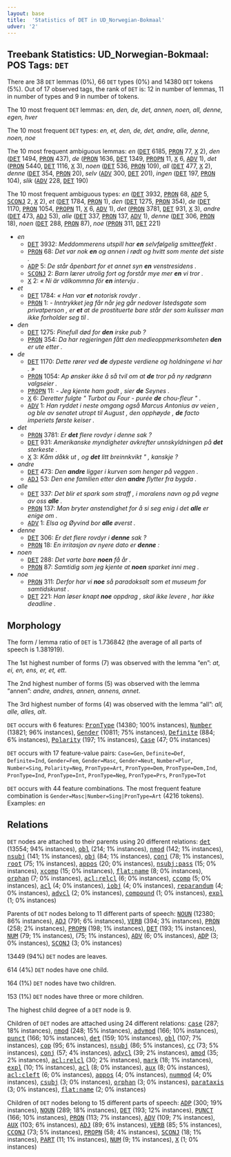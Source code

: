 ```yaml
---
layout: base
title:  'Statistics of DET in UD_Norwegian-Bokmaal'
udver: '2'
---
```


## Treebank Statistics: UD_Norwegian-Bokmaal: POS Tags: `DET`

There are 38 `DET` lemmas (0%), 66 `DET` types (0%) and 14380 `DET` tokens (5%).
Out of 17 observed tags, the rank of `DET` is: 12 in number of lemmas, 11 in number of types and 9 in number of tokens.

The 10 most frequent `DET` lemmas: <em>en, den, de, det, annen, noen, all, denne, egen, hver</em>

The 10 most frequent `DET` types:  <em>en, et, den, de, det, andre, alle, denne, noen, noe</em>

The 10 most frequent ambiguous lemmas: <em>en</em> (<tt><a href="no_bokmaal-pos-DET.html">DET</a></tt> 6185, <tt><a href="no_bokmaal-pos-PRON.html">PRON</a></tt> 77, <tt><a href="no_bokmaal-pos-X.html">X</a></tt> 2), <em>den</em> (<tt><a href="no_bokmaal-pos-DET.html">DET</a></tt> 1494, <tt><a href="no_bokmaal-pos-PRON.html">PRON</a></tt> 437), <em>de</em> (<tt><a href="no_bokmaal-pos-PRON.html">PRON</a></tt> 1636, <tt><a href="no_bokmaal-pos-DET.html">DET</a></tt> 1349, <tt><a href="no_bokmaal-pos-PROPN.html">PROPN</a></tt> 11, <tt><a href="no_bokmaal-pos-X.html">X</a></tt> 6, <tt><a href="no_bokmaal-pos-ADV.html">ADV</a></tt> 1), <em>det</em> (<tt><a href="no_bokmaal-pos-PRON.html">PRON</a></tt> 5440, <tt><a href="no_bokmaal-pos-DET.html">DET</a></tt> 1116, <tt><a href="no_bokmaal-pos-X.html">X</a></tt> 3), <em>noen</em> (<tt><a href="no_bokmaal-pos-DET.html">DET</a></tt> 536, <tt><a href="no_bokmaal-pos-PRON.html">PRON</a></tt> 109), <em>all</em> (<tt><a href="no_bokmaal-pos-DET.html">DET</a></tt> 477, <tt><a href="no_bokmaal-pos-X.html">X</a></tt> 2), <em>denne</em> (<tt><a href="no_bokmaal-pos-DET.html">DET</a></tt> 354, <tt><a href="no_bokmaal-pos-PRON.html">PRON</a></tt> 20), <em>selv</em> (<tt><a href="no_bokmaal-pos-ADV.html">ADV</a></tt> 300, <tt><a href="no_bokmaal-pos-DET.html">DET</a></tt> 201), <em>ingen</em> (<tt><a href="no_bokmaal-pos-DET.html">DET</a></tt> 197, <tt><a href="no_bokmaal-pos-PRON.html">PRON</a></tt> 104), <em>slik</em> (<tt><a href="no_bokmaal-pos-ADV.html">ADV</a></tt> 228, <tt><a href="no_bokmaal-pos-DET.html">DET</a></tt> 190)

The 10 most frequent ambiguous types:  <em>en</em> (<tt><a href="no_bokmaal-pos-DET.html">DET</a></tt> 3932, <tt><a href="no_bokmaal-pos-PRON.html">PRON</a></tt> 68, <tt><a href="no_bokmaal-pos-ADP.html">ADP</a></tt> 5, <tt><a href="no_bokmaal-pos-SCONJ.html">SCONJ</a></tt> 2, <tt><a href="no_bokmaal-pos-X.html">X</a></tt> 2), <em>et</em> (<tt><a href="no_bokmaal-pos-DET.html">DET</a></tt> 1784, <tt><a href="no_bokmaal-pos-PRON.html">PRON</a></tt> 1), <em>den</em> (<tt><a href="no_bokmaal-pos-DET.html">DET</a></tt> 1275, <tt><a href="no_bokmaal-pos-PRON.html">PRON</a></tt> 354), <em>de</em> (<tt><a href="no_bokmaal-pos-DET.html">DET</a></tt> 1170, <tt><a href="no_bokmaal-pos-PRON.html">PRON</a></tt> 1054, <tt><a href="no_bokmaal-pos-PROPN.html">PROPN</a></tt> 11, <tt><a href="no_bokmaal-pos-X.html">X</a></tt> 6, <tt><a href="no_bokmaal-pos-ADV.html">ADV</a></tt> 1), <em>det</em> (<tt><a href="no_bokmaal-pos-PRON.html">PRON</a></tt> 3781, <tt><a href="no_bokmaal-pos-DET.html">DET</a></tt> 931, <tt><a href="no_bokmaal-pos-X.html">X</a></tt> 3), <em>andre</em> (<tt><a href="no_bokmaal-pos-DET.html">DET</a></tt> 473, <tt><a href="no_bokmaal-pos-ADJ.html">ADJ</a></tt> 53), <em>alle</em> (<tt><a href="no_bokmaal-pos-DET.html">DET</a></tt> 337, <tt><a href="no_bokmaal-pos-PRON.html">PRON</a></tt> 137, <tt><a href="no_bokmaal-pos-ADV.html">ADV</a></tt> 1), <em>denne</em> (<tt><a href="no_bokmaal-pos-DET.html">DET</a></tt> 306, <tt><a href="no_bokmaal-pos-PRON.html">PRON</a></tt> 18), <em>noen</em> (<tt><a href="no_bokmaal-pos-DET.html">DET</a></tt> 288, <tt><a href="no_bokmaal-pos-PRON.html">PRON</a></tt> 87), <em>noe</em> (<tt><a href="no_bokmaal-pos-PRON.html">PRON</a></tt> 311, <tt><a href="no_bokmaal-pos-DET.html">DET</a></tt> 221)


* <em>en</em>
  * <tt><a href="no_bokmaal-pos-DET.html">DET</a></tt> 3932: <em>Meddommerens utspill har <b>en</b> selvfølgelig smitteeffekt .</em>
  * <tt><a href="no_bokmaal-pos-PRON.html">PRON</a></tt> 68: <em>Det var nok <b>en</b> og annen i rødt og hvitt som mente det siste .</em>
  * <tt><a href="no_bokmaal-pos-ADP.html">ADP</a></tt> 5: <em>De står åpenbart for et annet syn <b>en</b> venstresidens .</em>
  * <tt><a href="no_bokmaal-pos-SCONJ.html">SCONJ</a></tt> 2: <em>Barn lærer utrolig fort og forstår mye mer <b>en</b> vi tror .</em>
  * <tt><a href="no_bokmaal-pos-X.html">X</a></tt> 2: <em>« Ni är välkommna för <b>en</b> intervju .</em>
* <em>et</em>
  * <tt><a href="no_bokmaal-pos-DET.html">DET</a></tt> 1784: <em>« Han var <b>et</b> notorisk rovdyr .</em>
  * <tt><a href="no_bokmaal-pos-PRON.html">PRON</a></tt> 1: <em>- Inntrykket jeg får når jeg går nedover Istedsgate som privatperson , er <b>et</b> at de prostituerte bare står der som kulisser man ikke forholder seg til .</em>
* <em>den</em>
  * <tt><a href="no_bokmaal-pos-DET.html">DET</a></tt> 1275: <em>Pinefull død for <b>den</b> irske pub ?</em>
  * <tt><a href="no_bokmaal-pos-PRON.html">PRON</a></tt> 354: <em>Da har regjeringen fått den medieoppmerksomheten <b>den</b> er ute etter .</em>
* <em>de</em>
  * <tt><a href="no_bokmaal-pos-DET.html">DET</a></tt> 1170: <em>Dette rører ved <b>de</b> dypeste verdiene og holdningene vi har . »</em>
  * <tt><a href="no_bokmaal-pos-PRON.html">PRON</a></tt> 1054: <em>Ap ønsker ikke å så tvil om at <b>de</b> tror på ny rødgrønn valgseier .</em>
  * <tt><a href="no_bokmaal-pos-PROPN.html">PROPN</a></tt> 11: <em>- Jeg kjente ham godt , sier <b>de</b> Seynes .</em>
  * <tt><a href="no_bokmaal-pos-X.html">X</a></tt> 6: <em>Deretter fulgte " Turbot au Four - purée <b>de</b> chou-fleur " .</em>
  * <tt><a href="no_bokmaal-pos-ADV.html">ADV</a></tt> 1: <em>Han ryddet i neste omgang også Marcus Antonius av veien , og ble av senatet utropt til August , den opphøyde , <b>de</b> facto imperiets første keiser .</em>
* <em>det</em>
  * <tt><a href="no_bokmaal-pos-PRON.html">PRON</a></tt> 3781: <em>Er <b>det</b> flere rovdyr i denne sak ?</em>
  * <tt><a href="no_bokmaal-pos-DET.html">DET</a></tt> 931: <em>Amerikanske myndigheter avkrefter unnskyldningen på <b>det</b> sterkeste .</em>
  * <tt><a href="no_bokmaal-pos-X.html">X</a></tt> 3: <em>Kåm dåkk ut , og <b>det</b> litt breinnkvikt " , kanskje ?</em>
* <em>andre</em>
  * <tt><a href="no_bokmaal-pos-DET.html">DET</a></tt> 473: <em>Den <b>andre</b> ligger i kurven som henger på veggen .</em>
  * <tt><a href="no_bokmaal-pos-ADJ.html">ADJ</a></tt> 53: <em>Den ene familien etter den <b>andre</b> flytter fra bygda .</em>
* <em>alle</em>
  * <tt><a href="no_bokmaal-pos-DET.html">DET</a></tt> 337: <em>Det blir et spark som straff , i moralens navn og på vegne av oss <b>alle</b> .</em>
  * <tt><a href="no_bokmaal-pos-PRON.html">PRON</a></tt> 137: <em>Man bryter anstendighet for å si seg enig i det <b>alle</b> er enige om .</em>
  * <tt><a href="no_bokmaal-pos-ADV.html">ADV</a></tt> 1: <em>Elsa og Øyvind bor <b>alle</b> øverst .</em>
* <em>denne</em>
  * <tt><a href="no_bokmaal-pos-DET.html">DET</a></tt> 306: <em>Er det flere rovdyr i <b>denne</b> sak ?</em>
  * <tt><a href="no_bokmaal-pos-PRON.html">PRON</a></tt> 18: <em>En irritasjon av nyere dato er <b>denne</b> :</em>
* <em>noen</em>
  * <tt><a href="no_bokmaal-pos-DET.html">DET</a></tt> 288: <em>Det varte bare <b>noen</b> få år .</em>
  * <tt><a href="no_bokmaal-pos-PRON.html">PRON</a></tt> 87: <em>Samtidig som jeg kjente at <b>noen</b> sparket inni meg .</em>
* <em>noe</em>
  * <tt><a href="no_bokmaal-pos-PRON.html">PRON</a></tt> 311: <em>Derfor har vi <b>noe</b> så paradoksalt som et museum for samtidskunst .</em>
  * <tt><a href="no_bokmaal-pos-DET.html">DET</a></tt> 221: <em>Han løser knapt <b>noe</b> oppdrag , skal ikke levere , har ikke deadline .</em>

## Morphology

The form / lemma ratio of `DET` is 1.736842 (the average of all parts of speech is 1.381919).

The 1st highest number of forms (7) was observed with the lemma “en”: <em>at, ei, en, ens, er, et, ett</em>.

The 2nd highest number of forms (5) was observed with the lemma “annen”: <em>andre, andres, annen, annens, annet</em>.

The 3rd highest number of forms (4) was observed with the lemma “all”: <em>all, alle, alles, alt</em>.

`DET` occurs with 6 features: <tt><a href="no_bokmaal-feat-PronType.html">PronType</a></tt> (14380; 100% instances), <tt><a href="no_bokmaal-feat-Number.html">Number</a></tt> (13821; 96% instances), <tt><a href="no_bokmaal-feat-Gender.html">Gender</a></tt> (10811; 75% instances), <tt><a href="no_bokmaal-feat-Definite.html">Definite</a></tt> (884; 6% instances), <tt><a href="no_bokmaal-feat-Polarity.html">Polarity</a></tt> (197; 1% instances), <tt><a href="no_bokmaal-feat-Case.html">Case</a></tt> (47; 0% instances)

`DET` occurs with 17 feature-value pairs: `Case=Gen`, `Definite=Def`, `Definite=Ind`, `Gender=Fem`, `Gender=Masc`, `Gender=Neut`, `Number=Plur`, `Number=Sing`, `Polarity=Neg`, `PronType=Art`, `PronType=Dem`, `PronType=Dem,Ind`, `PronType=Ind`, `PronType=Int`, `PronType=Neg`, `PronType=Prs`, `PronType=Tot`

`DET` occurs with 44 feature combinations.
The most frequent feature combination is `Gender=Masc|Number=Sing|PronType=Art` (4216 tokens).
Examples: <em>en</em>


## Relations

`DET` nodes are attached to their parents using 20 different relations: <tt><a href="no_bokmaal-dep-det.html">det</a></tt> (13554; 94% instances), <tt><a href="no_bokmaal-dep-obl.html">obl</a></tt> (214; 1% instances), <tt><a href="no_bokmaal-dep-nmod.html">nmod</a></tt> (142; 1% instances), <tt><a href="no_bokmaal-dep-nsubj.html">nsubj</a></tt> (141; 1% instances), <tt><a href="no_bokmaal-dep-obj.html">obj</a></tt> (84; 1% instances), <tt><a href="no_bokmaal-dep-conj.html">conj</a></tt> (78; 1% instances), <tt><a href="no_bokmaal-dep-root.html">root</a></tt> (75; 1% instances), <tt><a href="no_bokmaal-dep-appos.html">appos</a></tt> (20; 0% instances), <tt><a href="no_bokmaal-dep-nsubj-pass.html">nsubj:pass</a></tt> (15; 0% instances), <tt><a href="no_bokmaal-dep-xcomp.html">xcomp</a></tt> (15; 0% instances), <tt><a href="no_bokmaal-dep-flat-name.html">flat:name</a></tt> (8; 0% instances), <tt><a href="no_bokmaal-dep-orphan.html">orphan</a></tt> (7; 0% instances), <tt><a href="no_bokmaal-dep-acl-relcl.html">acl:relcl</a></tt> (6; 0% instances), <tt><a href="no_bokmaal-dep-ccomp.html">ccomp</a></tt> (5; 0% instances), <tt><a href="no_bokmaal-dep-acl.html">acl</a></tt> (4; 0% instances), <tt><a href="no_bokmaal-dep-iobj.html">iobj</a></tt> (4; 0% instances), <tt><a href="no_bokmaal-dep-reparandum.html">reparandum</a></tt> (4; 0% instances), <tt><a href="no_bokmaal-dep-advcl.html">advcl</a></tt> (2; 0% instances), <tt><a href="no_bokmaal-dep-compound.html">compound</a></tt> (1; 0% instances), <tt><a href="no_bokmaal-dep-expl.html">expl</a></tt> (1; 0% instances)

Parents of `DET` nodes belong to 11 different parts of speech: <tt><a href="no_bokmaal-pos-NOUN.html">NOUN</a></tt> (12380; 86% instances), <tt><a href="no_bokmaal-pos-ADJ.html">ADJ</a></tt> (791; 6% instances), <tt><a href="no_bokmaal-pos-VERB.html">VERB</a></tt> (394; 3% instances), <tt><a href="no_bokmaal-pos-PRON.html">PRON</a></tt> (258; 2% instances), <tt><a href="no_bokmaal-pos-PROPN.html">PROPN</a></tt> (198; 1% instances), <tt><a href="no_bokmaal-pos-DET.html">DET</a></tt> (193; 1% instances), <tt><a href="no_bokmaal-pos-NUM.html">NUM</a></tt> (79; 1% instances),  (75; 1% instances), <tt><a href="no_bokmaal-pos-ADV.html">ADV</a></tt> (6; 0% instances), <tt><a href="no_bokmaal-pos-ADP.html">ADP</a></tt> (3; 0% instances), <tt><a href="no_bokmaal-pos-SCONJ.html">SCONJ</a></tt> (3; 0% instances)

13449 (94%) `DET` nodes are leaves.

614 (4%) `DET` nodes have one child.

164 (1%) `DET` nodes have two children.

153 (1%) `DET` nodes have three or more children.

The highest child degree of a `DET` node is 9.

Children of `DET` nodes are attached using 24 different relations: <tt><a href="no_bokmaal-dep-case.html">case</a></tt> (287; 18% instances), <tt><a href="no_bokmaal-dep-nmod.html">nmod</a></tt> (248; 15% instances), <tt><a href="no_bokmaal-dep-advmod.html">advmod</a></tt> (166; 10% instances), <tt><a href="no_bokmaal-dep-punct.html">punct</a></tt> (166; 10% instances), <tt><a href="no_bokmaal-dep-det.html">det</a></tt> (159; 10% instances), <tt><a href="no_bokmaal-dep-obl.html">obl</a></tt> (107; 7% instances), <tt><a href="no_bokmaal-dep-cop.html">cop</a></tt> (95; 6% instances), <tt><a href="no_bokmaal-dep-nsubj.html">nsubj</a></tt> (86; 5% instances), <tt><a href="no_bokmaal-dep-cc.html">cc</a></tt> (73; 5% instances), <tt><a href="no_bokmaal-dep-conj.html">conj</a></tt> (57; 4% instances), <tt><a href="no_bokmaal-dep-advcl.html">advcl</a></tt> (39; 2% instances), <tt><a href="no_bokmaal-dep-amod.html">amod</a></tt> (35; 2% instances), <tt><a href="no_bokmaal-dep-acl-relcl.html">acl:relcl</a></tt> (30; 2% instances), <tt><a href="no_bokmaal-dep-mark.html">mark</a></tt> (18; 1% instances), <tt><a href="no_bokmaal-dep-expl.html">expl</a></tt> (10; 1% instances), <tt><a href="no_bokmaal-dep-acl.html">acl</a></tt> (8; 0% instances), <tt><a href="no_bokmaal-dep-aux.html">aux</a></tt> (8; 0% instances), <tt><a href="no_bokmaal-dep-acl-cleft.html">acl:cleft</a></tt> (6; 0% instances), <tt><a href="no_bokmaal-dep-appos.html">appos</a></tt> (4; 0% instances), <tt><a href="no_bokmaal-dep-nummod.html">nummod</a></tt> (4; 0% instances), <tt><a href="no_bokmaal-dep-csubj.html">csubj</a></tt> (3; 0% instances), <tt><a href="no_bokmaal-dep-orphan.html">orphan</a></tt> (3; 0% instances), <tt><a href="no_bokmaal-dep-parataxis.html">parataxis</a></tt> (3; 0% instances), <tt><a href="no_bokmaal-dep-flat-name.html">flat:name</a></tt> (2; 0% instances)

Children of `DET` nodes belong to 15 different parts of speech: <tt><a href="no_bokmaal-pos-ADP.html">ADP</a></tt> (300; 19% instances), <tt><a href="no_bokmaal-pos-NOUN.html">NOUN</a></tt> (289; 18% instances), <tt><a href="no_bokmaal-pos-DET.html">DET</a></tt> (193; 12% instances), <tt><a href="no_bokmaal-pos-PUNCT.html">PUNCT</a></tt> (166; 10% instances), <tt><a href="no_bokmaal-pos-PRON.html">PRON</a></tt> (113; 7% instances), <tt><a href="no_bokmaal-pos-ADV.html">ADV</a></tt> (109; 7% instances), <tt><a href="no_bokmaal-pos-AUX.html">AUX</a></tt> (103; 6% instances), <tt><a href="no_bokmaal-pos-ADJ.html">ADJ</a></tt> (89; 6% instances), <tt><a href="no_bokmaal-pos-VERB.html">VERB</a></tt> (85; 5% instances), <tt><a href="no_bokmaal-pos-CCONJ.html">CCONJ</a></tt> (73; 5% instances), <tt><a href="no_bokmaal-pos-PROPN.html">PROPN</a></tt> (58; 4% instances), <tt><a href="no_bokmaal-pos-SCONJ.html">SCONJ</a></tt> (18; 1% instances), <tt><a href="no_bokmaal-pos-PART.html">PART</a></tt> (11; 1% instances), <tt><a href="no_bokmaal-pos-NUM.html">NUM</a></tt> (9; 1% instances), <tt><a href="no_bokmaal-pos-X.html">X</a></tt> (1; 0% instances)

